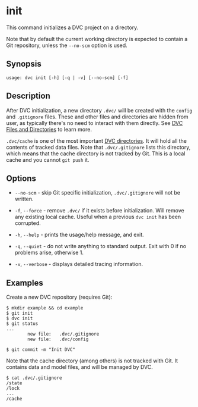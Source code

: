 # init

This command initializes a <abbr>DVC project</abbr> on a directory.

Note that by default the current working directory is expected to contain a Git
repository, unless the `--no-scm` option is used.

## Synopsis

```usage
usage: dvc init [-h] [-q | -v] [--no-scm] [-f]
```

## Description

After DVC initialization, a new directory `.dvc/` will be created with the
`config` and `.gitignore` files. These and other files and directories are
hidden from user, as typically there's no need to interact with them directly.
See [DVC Files and Directories](/doc/user-guide/dvc-files-and-directories) to
learn more.

`.dvc/cache` is one of the most important
[DVC directories](/doc/user-guide/dvc-files-and-directories). It will hold all
the contents of tracked data files. Note that `.dvc/.gitignore` lists this
directory, which means that the cache directory is not tracked by Git. This is a
local cache and you cannot `git push` it.

## Options

- `--no-scm` - skip Git specific initialization, `.dvc/.gitignore` will not be
  written.

- `-f`, `--force` - remove `.dvc/` if it exists before initialization. Will
  remove any existing local cache. Useful when a previous `dvc init` has been
  corrupted.

- `-h`, `--help` - prints the usage/help message, and exit.

- `-q`, `--quiet` - do not write anything to standard output. Exit with 0 if no
  problems arise, otherwise 1.

- `-v`, `--verbose` - displays detailed tracing information.

## Examples

Create a new <abbr>DVC repository</abbr> (requires Git):

```dvc
$ mkdir example && cd example
$ git init
$ dvc init
$ git status
...
        new file:   .dvc/.gitignore
        new file:   .dvc/config

$ git commit -m "Init DVC"
```

Note that the <abbr>cache</abbr> directory (among others) is not tracked with
Git. It contains data and model files, and will be managed by DVC.

```dvc
$ cat .dvc/.gitignore
/state
/lock
...
/cache
```
